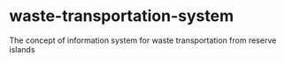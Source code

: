 # waste-transportation-system
The concept of information system for waste transportation from reserve islands
